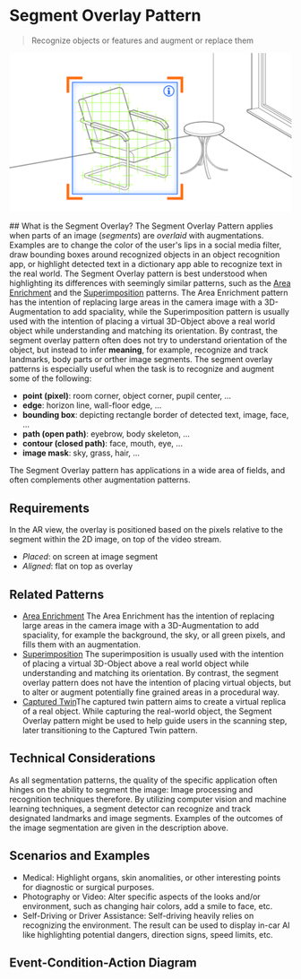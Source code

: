 # Segment Overlay Pattern
> Recognize objects or features and augment or replace them
<img src="images/SegmentOverlay.png">

## What is the Segment Overlay?
The Segment Overlay Pattern applies when parts of an image (_segments_) are _overlaid_ with augmentations. Examples are to change the color of the user's lips in a social media filter, draw bounding boxes around recognized objects in an object recognition app, or highlight detected text in a dictionary app able to recognize text in the real world.
The Segment Overlay pattern is best understood when highlighting its differences with seemingly similar patterns, such as the [Area Enrichment](area-enrichment.md) and the [Superimposition](superimposition.md) patterns. The Area Enrichment pattern has the intention of replacing large areas in the camera image with a 3D-Augmentation to add spaciality, while the Superimposition pattern is usually used with the intention of placing a virtual 3D-Object above a real world object while understanding and matching its orientation. By contrast, the segment overlay pattern often does not try to understand orientation of the object, but instead to infer __meaning__, for example, recognize and track landmarks, body parts or orther image segments. 
The segment overlay patterns is especially useful when the task is to recognize and augment some of the following:
* __point (pixel)__: room corner, object corner, pupil center, ...
* __edge__: horizon line, wall-floor edge, ...
* __bounding box__: depicting rectangle border of detected text, image, face, ...
* __path (open path)__: eyebrow, body skeleton, ...
* __contour (closed path)__: face, mouth, eye, ...
* __image mask__: sky, grass, hair, ...

The Segment Overlay pattern has applications in a wide area of fields, and often complements other augmentation patterns. 

## Requirements
In the AR view, the overlay is positioned based on the pixels relative to the segment within the 2D image, on top of the video stream.

* _Placed_: on screen at image segment
* _Aligned_: flat on top as overlay

## Related Patterns

* [Area Enrichment](area-enrichment.md) The Area Enrichment has the intention of replacing large areas in the camera image with a 3D-Augmentation to add spaciality, for example the background, the sky, or all green pixels, and fills them with an augmentation.
* [Superimposition](superimposition.md) The superimposition is usually used with the intention of placing a virtual 3D-Object above a real world object while understanding and matching its orientation. By contrast, the segment overlay pattern does not have the intention of placing virtual objects, but to alter or augment potentially fine grained areas in a procedural way.
* [Captured Twin](captured-twin.md)The captured twin pattern aims to create a virtual replica of a real object. While capturing the real-world object, the Segment Overlay pattern might be used to help guide users in the scanning step, later transitioning to the Captured Twin pattern.

## Technical Considerations

As all segmentation patterns, the quality of the specific application often hinges on the ability to segment the image: Image processing and recognition techniques therefore. By utilizing computer vision and machine learning techniques, a segment detector can recognize and track designated landmarks and image segments. Examples of the outcomes of the image segmentation are given in the description above.

## Scenarios and Examples
- Medical: Highlight organs, skin anomalities, or other interesting points for diagnostic or surgical purposes.
- Photography or Video: Alter specific aspects of the looks and/or environment, such as changing hair colors, add a smile to face, etc.
- Self-Driving or Driver Assistance: Self-driving heavily relies on recognizing the environment. The result can be used to display in-car AI like highlighting potential dangers, direction signs, speed limits, etc.

## Event-Condition-Action Diagram
